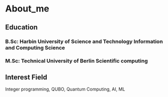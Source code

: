 # About_me
## Education
### B.Sc: Harbin University of Science and Technology     Information and Computing Science 
### M.Sc: Technical University of Berlin                  Scientific computing 
## Interest Field
Integer programming, QUBO, Quantum Computing, AI, ML

##
##
##
##
##
